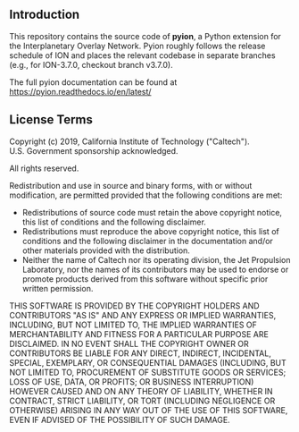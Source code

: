 Introduction
------------

This repository contains the source code of **pyion**, a Python extension for the Interplanetary Overlay Network.
Pyion roughly follows the release schedule of ION and places the relevant codebase in separate branches
(e.g., for ION-3.7.0, checkout branch v3.7.0).

The full pyion documentation can be found at https://pyion.readthedocs.io/en/latest/

License Terms
-------------

Copyright (c) 2019, California Institute of Technology ("Caltech").  
U.S. Government sponsorship acknowledged.

All rights reserved.

Redistribution and use in source and binary forms, with or without modification, 
are permitted provided that the following conditions are met:

* Redistributions of source code must retain the above copyright notice, 
  this list of conditions and the following disclaimer.
* Redistributions must reproduce the above copyright notice, this list 
  of conditions and the following disclaimer in the documentation and/or other 
  materials provided with the distribution.
* Neither the name of Caltech nor its operating division, the Jet Propulsion Laboratory, 
  nor the names of its contributors may be used to endorse or promote products 
  derived from this software without specific prior written permission.

THIS SOFTWARE IS PROVIDED BY THE COPYRIGHT HOLDERS AND CONTRIBUTORS "AS IS" AND 
ANY EXPRESS OR IMPLIED WARRANTIES, INCLUDING, BUT NOT LIMITED TO, THE IMPLIED 
WARRANTIES OF MERCHANTABILITY AND FITNESS FOR A PARTICULAR PURPOSE ARE DISCLAIMED. 
IN NO EVENT SHALL THE COPYRIGHT OWNER OR CONTRIBUTORS BE LIABLE FOR ANY DIRECT, 
INDIRECT, INCIDENTAL, SPECIAL, EXEMPLARY, OR CONSEQUENTIAL DAMAGES (INCLUDING, 
BUT NOT LIMITED TO, PROCUREMENT OF SUBSTITUTE GOODS OR SERVICES; LOSS OF USE, DATA,
OR PROFITS; OR BUSINESS INTERRUPTION) HOWEVER CAUSED AND ON ANY THEORY OF LIABILITY, 
WHETHER IN CONTRACT, STRICT LIABILITY, OR TORT (INCLUDING NEGLIGENCE OR OTHERWISE) 
ARISING IN ANY WAY OUT OF THE USE OF THIS SOFTWARE, EVEN IF ADVISED OF THE POSSIBILITY 
OF SUCH DAMAGE.
